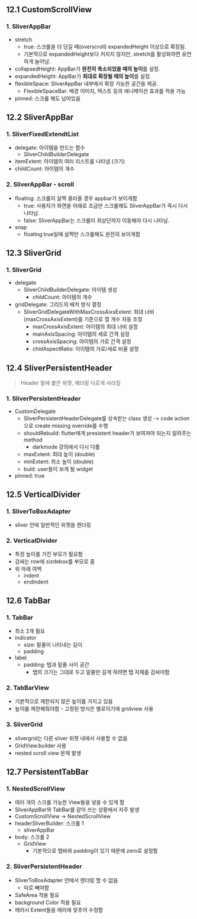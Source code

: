 ## 12.1 CustomScrollView

### 1. SliverAppBar

- stretch
  - true: 스크롤을 더 당길 때(overscroll) expandedHeight 이상으로 확장됨.
  - 기본적으로 expandedHeight보다 커지지 않지만, stretch를 활성화하면 유연하게 늘어남.
- collapsedHeight: AppBar가 **완전히 축소되었을 때의 높이**를 설정.
- expandedHeight: AppBar가 **최대로 확장될 때의 높이**를 설정.
- flexibleSpace: SliverAppBar 내부에서 확장 가능한 공간을 제공.
  - FlexibleSpaceBar: 배경 이미지, 텍스트 등의 애니메이션 효과를 적용 가능
- pinned: 스크롤 해도 남아있음



## 12.2 SliverAppBar

### 1. SliverFixedExtendtList

- delegate: 아이템을 만드는 함수
  - SliverChildBuilderDelegate
- itemExtent: 아이템의 여러 리스트를 나타냄 (크기)
- childCount: 아이템의 개수



### 2. SliverAppBar - scroll

- floating: 스크롤이 살짝 올라올 경우 appbar가 보이게함
  - true: 사용자가 화면을 아래로 조금만 스크롤해도 SliverAppBar가 즉시 다시 나타남.
  - false: SliverAppBar는 스크롤이 최상단까지 이동해야 다시 나타남.
- snap
  - floating true일때 살짝만 스크롤해도 완전히 보이게함



## 12.3 SliverGrid

### 1. SliverGrid

- delegate
  - SliverChildBuilderDelegate: 아이템 생성
    - childCount: 아이템의 개수
- gridDelegate: 그리드의 배치 방식 결정
  - SliverGridDelegateWithMaxCrossAixsExtent: 최대 너비(maxCrossAxisExtent)를 기준으로 열 개수 자동 조정
    - maxCrossAxisExtent: 아이템의 최대 너비 설정
    - mainAxisSpacing: 아이템의 세로 간격 설정
    - crossAxisSpacing: 아이템의 가로 간격 설정
    - chidAspectRatio: 아이템의 가로/세로 비율 설정



## 12.4 SliverPersistentHeader

> Header 밑에 붙은 위젯, 헤더랑 다르게 사라짐

### 1. SliverPersistentHeader

- CustomDelegate
  - SliverPersistentHeaderDelegate를 상속받는 class 생성 -> code action으로 create missing override를 수행
  - shouldRebuild: flutter에게 presistent header가 보여져야 되는지 알려주는 method
    - darkmode 강의에서 다시 다룸
  - maxExtent: 최대 높이 (double)
  - minExtent: 최소 높이 (double)
  - buld: user들이 보게 될 widget
- pinned: true



## 12.5 VerticalDivider

### 1. SliverToBoxAdapter

- sliver 안에 일반적인 위젯을 렌더링



### 2. VerticalDivider

- 특정 높이를 가진 부모가 필요함
- 감싸는 row에 sizdebox를 부모로 줌
- 위 아래 여백
  - indent
  - endindent



## 12.6 TabBar

### 1. TabBar

- 최소 2개 필요
- indicator
  - size: 밑줄이 나타내는 길이
  - padding
- label
  - padding: 탭과 밑줄 사이 공간
    - 탭의 크기는 그대로 두고 밑줄만 길게 하려면 탭 자체를 감싸야함

### 2. TabBarView

- 기본적으로 제한되지 않은 높이를 가지고 있음
- 높이를 제한해줘야함 - 고정된 방식은 별로이기에 gridview 사용



### 3. SliverGrid

- slivergrid는 다른 sliver 위젯 내에서 사용할 수 없음
- GridView.builder 사용
- nested scroll view 문제 발생



## 12.7 PersistentTabBar

### 1. NestedScrollView

- 여러 개의 스크롤 가능한 View들을 넣을 수 있게 함
- SliverAppBar와 TabBar를 같이 쓰는 상황에서 자주 발생
- CustomScrollView -> NestedScrollView
- headerSliverBuilder: 스크롤 1
  - sliverAppBar
- body: 스크롤 2
  - GridView
    - 기본적으로 탭바와 padding이 있기 때문에 zero로 설정함



### 2. SliverPersistentHeader

- SliverToBoxAdapter 안에서 렌더링 할 수 없음
  - 따로 빼야함
- SafeArea 적용 필요
- background Color 적용 필요
- 에러시 Extent들을 에러에 맞추어 수정함

















